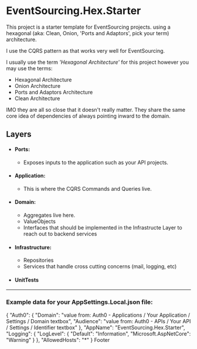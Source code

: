 # EventSourcing.Hex.Starter

This project is a starter template for EventSourcing projects. using a hexagonal (aka: Clean, Onion, 'Ports and Adaptors', pick your term) architecture.

I use the CQRS pattern as that works very well for EventSourcing. 

I usually use the term *'Hexagonal Architecture'* for this project however you may use the terms:
- Hexagonal Architecture
- Onion Architecture
- Ports and Adaptors Architecture
- Clean Architecture

IMO they are all so close that it doesn't really matter. They share the same core idea of dependencies of always pointing inward to the domain.

## Layers
- #### Ports: 
  - Exposes inputs to the application such as your API projects.
- #### Application:
  - This is where the CQRS Commands and Queries live.
- #### Domain:
  - Aggregates live here.
  - ValueObjects
  - Interfaces that should be implemented in the Infrastructe Layer to reach out to backend services
- #### Infrastructure:
  - Repositories 
  - Services that handle cross cutting concerns (mail, logging, etc)
- #### UnitTests

---

### Example data for your AppSettings.Local.json file:

{
  "Auth0": {
    "Domain": "value from: Auth0 - Applications / Your Application / Settings / Domain textbox",
    "Audience": "value from: Auth0 - APIs / Your API / Settings / Identifier textbox"
  },
  "AppName": "EventSourcing.Hex.Starter",
  "Logging": {
    "LogLevel": {
      "Default": "Information",
      "Microsoft.AspNetCore": "Warning"
    }
  },
  "AllowedHosts": "*"
}
Footer
